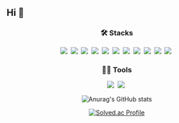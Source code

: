 ## Hi 👋

<h3 align="center"> 🛠️ Stacks </h3>
<div align="center">
<img src="https://img.shields.io/badge/Java-ED8B00?style=for-the-badge&logo=openjdk&logoColor=white"/>&nbsp
 <img src="https://img.shields.io/badge/jQuery-0769AD?style=for-the-badge&logo=jquery&logoColor=white"/>&nbsp
 <img src="https://img.shields.io/badge/Spring-6DB33F?style=for-the-badge&logo=spring&logoColor=white"/>&nbsp
 <img src="https://img.shields.io/badge/SpringBoot-6DB33F?style=for-the-badge&logo=springboot&logoColor=white"/>&nbsp
 <img src="https://img.shields.io/badge/Spring_Security-6DB33F?style=for-the-badge&logo=Spring-Security&logoColor=white"/>&nbsp
 <img src="https://img.shields.io/badge/MySQL-00000F?style=for-the-badge&logo=mysql&logoColor=white"/>&nbsp
 <img src="https://img.shields.io/badge/Oracle-F80000?style=for-the-badge&logo=oracle&logoColor=black"/>&nbsp
 <img src="https://img.shields.io/badge/GitHub-100000?style=for-the-badge&logo=github&logoColor=white"/>&nbsp
 <img src="https://img.shields.io/badge/react-20232a.svg?style=for-the-badge&logo=react&logoColor=61DAFB" />&nbsp
  <img src="https://img.shields.io/badge/javascript-F7DF1E.svg?style=for-the-badge&logo=javascript&logoColor=20232a" />&nbsp
  <img src="https://img.shields.io/badge/html5-E34F26.svg?style=for-the-badge&logo=html5&logoColor=white" />&nbsp
</div>
<h3 align="center"> 💪🏼 Tools </h3>
<div align="center">
<img src="https://img.shields.io/badge/Eclipse-2C2255?style=for-the-badge&logo=eclipse&logoColor=white"/>&nbsp
<img src="https://img.shields.io/badge/IntelliJ_IDEA-000000.svg?style=for-the-badge&logo=intellij-idea&logoColor=white"/>&nbsp
</div>

<div align="center">
 
![Anurag's GitHub stats](https://github-readme-stats.vercel.app/api?username=sjnltt3756&show_icons=true&theme=radical)

[![Solved.ac Profile](http://mazassumnida.wtf/api/v2/generate_badge?boj=sjnlt3756)](https://solved.ac/sjnlt3756/)  
</div>

